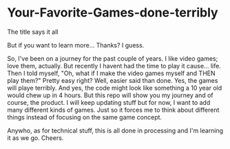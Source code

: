 # Your-Favorite-Games-done-terribly
The title says it all

But if you want to learn more... Thanks? I guess.

So, I've been on a journey for the past couple of years. I like video games; love them, actually. But recently I havent had the time to play it cause... life.
Then I told myself, "Oh, what if I make the video games myself and THEN play them?"
Pretty easy right? Well, easier said than done. Yes, the games will playe terribly. And yes, the code might look like something a 10 year old would chew up in 4 hours. But this repo will show you my journey and of course, the product. I will keep updating stuff but for now, I want to add many different kinds of games. Just so it forces me to think about different things instead of focusing on the same game concept.

Anywho, as for technical stuff, this is all done in processing and I'm learning it as we go. Cheers.
